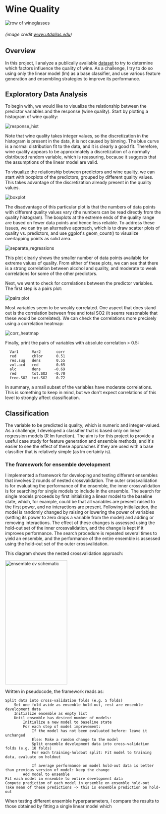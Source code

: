# Wine Quality

![row of wineglasses](images/row_wine_glasses_utdallas.jpg?raw=true)
###### (image credit www.utdallas.edu)



## Overview

In this project, I analyze a publically available [dataset](https://archive.ics.uci.edu/ml/machine-learning-databases/wine-quality/) to try to determine which factors influence the quality of wine. As a challenge, I try to do so using only the linear model (lm) as a base classifier, and use various feature generation and ensembling strategies to improve its performance.

## Exploratory Data Analysis

To begin with, we would like to visualize the relationship between the predictor variables and the response (wine quality). Start by plotting a histogram of wine quality: 

![response_hist](images/response_hist_with_curve_cropped.png?raw=true)

Note that wine quality takes integer values, so the discretization in the histogram is present in the data, it is not caused by binning. The blue curve is a normal distribution fit to the data, and it is clearly a good fit. Therefore, wine quality appears to be approximately a discretization of a normally distributed random variable, which is reassuring, because it suggests that the assumptions of the linear model are valid.

To visualize the relationship between predictors and wine quality, we can start with boxplots of the predictors, grouped by different quality values. This takes advantage of the discretization already present in the quality values.

![boxplot](images/boxplot_grouped_by_response.png?raw=true)

The disadvantage of this particular plot is that the numbers of data points with different quality values vary (the numbers can be read directly from the quality histogram). The boxplots at the extreme ends of the quality range are based on fewer data points and hence less reliable. 
To address these issues, we can try an alternative approach, which is to draw scatter plots of quality vs. predictors, and use ggplot's geom_count() to visualize overlapping points as solid area.

![separate_regressions](images/separate_regressions.png?raw=true)

This plot clearly shows the smaller number of data points available for extreme values of quality. From either of these plots, we can see that there is a strong correlation between alcohol and quality, and moderate to weak correlations for some of the other predictors.

Next, we want to check for correlations between the predictor variables. The first step is a pairs plot:

![pairs plot](images/pairs_plot.png?raw=true)


Most variables seem to be weakly correlated. One aspect that does stand out is the correlation between free and total SO2 (it seems reasonable that these would be correlated). We can check the correlations more precisely using a correlation heatmap:

![corr_heatmap](images/corr_heatmap.png?raw=true)

Finally, print the pairs of variables with absolute correlation > 0.5:

      Var1      Var2       corr
      red       chlor      0.51
      res.sug   dens       0.55
      vol.acd   red        0.65
      alc       dens      -0.69
      red       tot.SO2   -0.70
      free.SO2  tot.SO2    0.72

In summary, a small subset of the variables have moderate correlations. This is something to keep in mind, but we don't expect correlations of this level to strongly affect classification.

## Classification

The variable to be predicted is quality, which is numeric and integer-valued. As a challenge, I developed a classifier that is based only on linear regression models (R lm function). The aim is for this project to provide a useful case study for feature generation and ensemble methods, and it's easier to see the effect of these approaches if they are used with a base classifier that is relatively simple (as lm certainly is).

### The framework for ensemble development

I implemented a framework for developing and testing different ensembles that involves 2 rounds of nested crossvalidation. The outer crossvalidation is for evaluating the performance of the ensemble, the inner crossvalidation is for searching for single models to include in the ensemble. The search for single models proceeds by first initializing a linear model to the baseline state, which, for example, could be that all variables are present raised to the first power, and no interactions are present. Following initialization, the model is randomly changed by raising or lowering the power of variables (setting its power to zero drops a variable from the model) and adding or removing interactions. The effect of these changes is assessed using the hold-out set of the inner crossvalidation, and the change is kept if it improves performance. The search procedure is repeated several times to yield an ensemble, and the performance of the entire ensemble is assessed using the hold-out set of the outer crossvalidation. 

This diagram shows the nested crossvalidation approach:


<img src="images/ensemble_cv_schematic.png?raw=true" alt="ensemble cv schematic" width="200" height="400">

Written in pseudocode, the framework reads as:

    Split data into cross-validation folds (e.g. 5 folds)
        Set one fold aside as ensemble hold-out, rest are ensemble development data
        Initialize ensemble as empty list
        Until ensemble has desired number of models:
            Initialize a new model to baseline state
            For each step of model improvement:
                If the model has not been evaluated before: leave it unchanged
                Else: Make a random change to the model
                Split ensemble development data into cross-validation folds (e.g. 10 folds)
                For each training-holdout split: Fit model to training data, evaluate on holdout
            
                If average performance on model hold-out data is better than previous version of model: keep the change
            Add model to ensemble
    Fit each model in ensemble to entire development data
    Compute prediction of each model in ensemble on ensemble hold-out
    Take mean of these predictions -> this is ensemble prediction on hold-out
   
   
When testing different ensemble hyperparameters, I compare the results to those obtained by fitting a single linear model which

